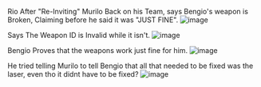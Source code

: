 Rio After "Re-Inviting" Murilo Back on his Team, says Bengio's weapon is Broken, Claiming before he said it was "JUST FINE".
![image](https://github.com/user-attachments/assets/57eaeb40-4cd3-45d7-bf2a-f7b1618522fe)

Says The Weapon ID is Invalid while it isn't.
![image](https://github.com/user-attachments/assets/a9d05745-7b85-4cce-8ffe-a116db30f194)

Bengio Proves that the weapons work just fine for him.
![image](https://github.com/user-attachments/assets/a74b274b-65c8-4c70-909d-f49032b555ce)

He tried telling Murilo to tell Bengio that all that needed to be fixed was the laser, even tho it didnt have to be fixed?
![image](https://github.com/user-attachments/assets/dcbf6aa2-37ad-4b0f-acdc-ec3038035973)
